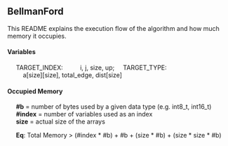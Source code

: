 ## BellmanFord 
This README explains the execution flow of the algorithm and how much memory it occupies.

#### Variables
&nbsp;&nbsp;&nbsp;&nbsp; TARGET_INDEX:
&nbsp;&nbsp;&nbsp;&nbsp;&nbsp;&nbsp;&nbsp;&nbsp; i, j, size, up; 
&nbsp;&nbsp;&nbsp;&nbsp;TARGET_TYPE:  
&nbsp;&nbsp;&nbsp;&nbsp;&nbsp;&nbsp;&nbsp;&nbsp; a[size][size], total_edge, dist[size]

#### Occupied Memory
&nbsp;&nbsp;&nbsp;&nbsp; **#b** = number of bytes used by a given data type (e.g. int8_t, int16_t)  
&nbsp;&nbsp;&nbsp;&nbsp; **#index** = number of variables used as an index  
&nbsp;&nbsp;&nbsp;&nbsp; **size** = actual size of the arrays  

&nbsp;&nbsp;&nbsp;&nbsp; **Eq**: Total Memory > (#index * #b) + #b + (size * #b) + (size * size * #b)
